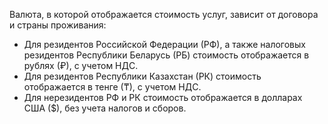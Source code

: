 
Валюта, в которой отображается стоимость услуг, зависит от договора и страны проживания:
* Для резидентов Российской Федерации (РФ), а также налоговых резидентов Республики Беларусь (РБ) стоимость отображается в рублях (₽), с учетом НДС.
* Для резидентов Республики Казахстан (РК) стоимость отображается в тенге (₸), с учетом НДС.
* Для нерезидентов РФ и РК стоимость отображается в долларах США ($), без учета налогов и сборов.


